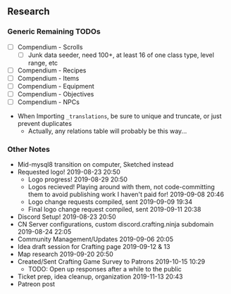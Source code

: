 ## Research

### Generic Remaining TODOs
- [ ] Compendium - Scrolls
	- [ ] Junk data seeder, need 100+, at least 16 of one class type, level range, etc
- [ ] Compendium - Recipes
- [ ] Compendium - Items
- [ ] Compendium - Equipment
- [ ] Compendium - Objectives
- [ ] Compendium - NPCs
- When Importing `_translations`, be sure to unique and truncate, or just prevent duplicates
	+ Actually, any relations table will probably be this way...

### Other Notes

- Mid-mysql8 transition on computer, Sketched instead
- Requested logo! 2019-08-23 20:50
	+ Logo progress! 2019-08-29 20:50
	+ Logos recieved! Playing around with them, not code-committing them to avoid publishing work I haven't paid for! 2019-09-08 20:46
	+ Logo change requests compiled, sent 2019-09-09 19:34
	+ Final logo change request compiled, sent 2019-09-11 20:38
- Discord Setup! 2019-08-23 20:50
- CN Server configurations, custom discord.crafting.ninja subdomain 2019-08-24 22:05
- Community Management/Updates 2019-09-06 20:05
- Idea draft session for Crafting page 2019-09-12 & 13
- Map research 2019-09-20 20:50
- Created/Sent Crafting Game Survey to Patrons 2019-10-15 10:29
	+ TODO: Open up responses after a while to the public
- Ticket prep, idea cleanup, organization 2019-11-13 20:43
- Patreon post
